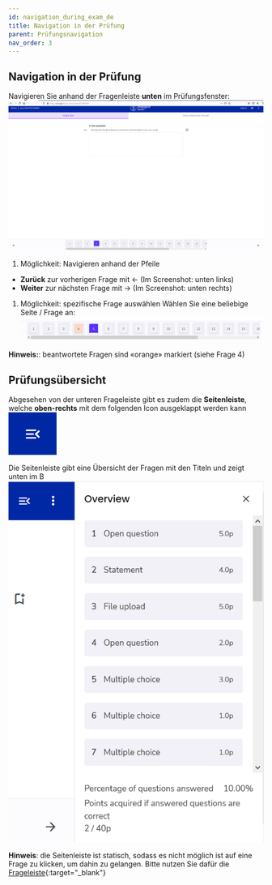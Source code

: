 ```yaml
---
id: navigation_during_exam_de
title: Navigation in der Prüfung
parent: Prüfungsnavigation
nav_order: 3
---
```


## Navigation in der Prüfung

Navigieren Sie anhand der Fragenleiste **unten** im Prüfungsfenster:
[![Prüfungsnavigation-Fragenleiste](assets/navigation-bottombar.png)](assets/navigation-bottombar.png)

1. Möglichkeit: Navigieren anhand der Pfeile
* **Zurück** zur vorherigen Frage mit ← (Im Screenshot: unten links)
* **Weiter** zur nächsten Frage mit → (Im Screenshot: unten rechts)

1. Möglichkeit: spezifische Frage auswählen
Wählen Sie eine beliebige Seite / Frage an:
[![Prüfungsnavigation-Fragenleiste-klein](assets/navigation-bottombar-small.png)](assets/navigation-bottombar-small.png)

**Hinweis:**: beantwortete Fragen sind «orange» markiert (siehe Frage 4)


## Prüfungsübersicht

Abgesehen von der unteren Frageleiste gibt es zudem die **Seitenleiste**, welche **oben-rechts** mit dem folgenden Icon ausgeklappt werden kann
![Prüfungsnavigation-Seitenleiste](assets/sidebar-icon.png)

Die Seitenleiste gibt eine Übersicht der Fragen mit den Titeln und zeigt unten im B
![Prüfungsnavigation-Seitenleiste](assets/sidebar.png)

**Hinweis**: die Seitenleiste ist statisch, sodass es nicht möglich ist auf eine Frage zu klicken, um dahin zu gelangen. Bitte nutzen Sie dafür die [Frageleiste](https://uzh-oec.github.io/ans/navigation-during-exam-de.html#navigation-in-der-pr%C3%BCfung){:target="_blank"}


